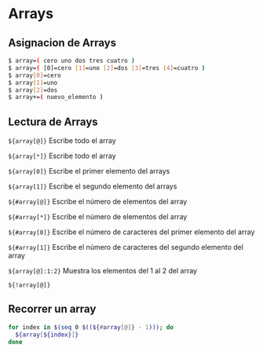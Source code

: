 # Arrays

## Asignacion de Arrays

```bash
$ array=( cero uno dos tres cuatro )
$ array=( [0]=cero [1]=uno [2]=dos [3]=tres [4]=cuatro )
$ array[0]=cero
$ array[1]=uno
$ array[2]=dos
$ array+=( nuevo_elemento )
```

## Lectura de Arrays

```${array[@]}```	Escribe todo el array

```${array[*]}```	Escribe todo el array

```${array[0]}```	Escribe el primer elemento del arrays

```${array[1]}```	Escribe el segundo elemento del arrays

```${#array[@]}```	Escribe el número de elementos del array

```${#array[*]}```	Escribe el número de elementos del array

```${#array[0]}```	Escribe el número de caracteres del primer elemento del array

```${#array[1]}```	Escribe el número de caracteres del segundo elemento del array

```${array[@]:1:2}```	Muestra los elementos del 1 al 2 del array

```${!array[@]}```	

## Recorrer un array
```bash
for index in $(seq 0 $((${#array[@]} - 1))); do
  ${array[${index}]}
done
```
